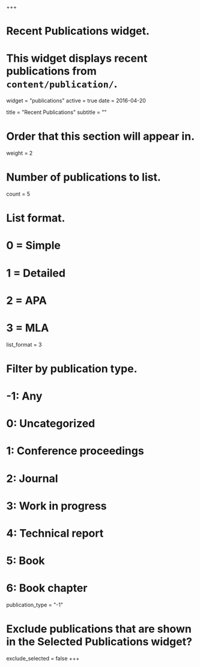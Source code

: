 +++
# Recent Publications widget.
# This widget displays recent publications from `content/publication/`.
widget = "publications"
active = true
date = 2016-04-20

title = "Recent Publications"
subtitle = ""

# Order that this section will appear in.
weight = 2

# Number of publications to list.
count = 5

# List format.
#   0 = Simple
#   1 = Detailed
#   2 = APA
#   3 = MLA
list_format = 3

# Filter by publication type.
# -1: Any
#  0: Uncategorized
#  1: Conference proceedings
#  2: Journal
#  3: Work in progress
#  4: Technical report
#  5: Book
#  6: Book chapter
publication_type = "-1"

# Exclude publications that are shown in the Selected Publications widget?
exclude_selected = false
+++

